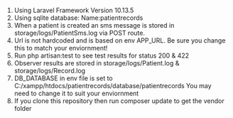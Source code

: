 1. Using Laravel Framework Version 10.13.5
2. Using sqlite database: Name:patientrecords
3. When a patient is created an sms message is stored in storage/logs/PatientSms.log via POST route. 
4. Url is not hardcoded and is based on env APP_URL. Be sure you change this to match your enviornment!
5. Run php artisan:test to see test results for status 200 & 422
6. Observer results are stored in storage/logs/Patient.log & storage/logs/Record.log
7. DB_DATABASE in env file is set to C:/xampp/htdocs/patientrecords/database/patientrecords You may need to change it to suit your enviornment
8. If you clone this repository then run composer update to get the vendor folder
